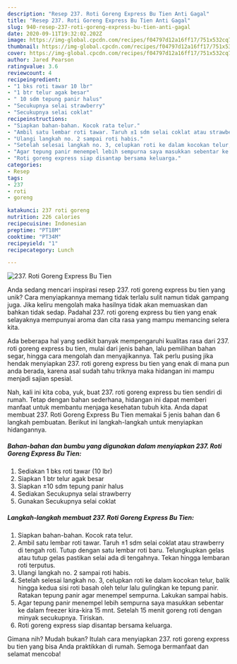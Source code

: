 ```yaml
---
description: "Resep 237. Roti Goreng Express Bu Tien Anti Gagal"
title: "Resep 237. Roti Goreng Express Bu Tien Anti Gagal"
slug: 940-resep-237-roti-goreng-express-bu-tien-anti-gagal
date: 2020-09-11T19:32:02.202Z
image: https://img-global.cpcdn.com/recipes/f04797d12a16ff17/751x532cq70/237-roti-goreng-express-bu-tien-foto-resep-utama.jpg
thumbnail: https://img-global.cpcdn.com/recipes/f04797d12a16ff17/751x532cq70/237-roti-goreng-express-bu-tien-foto-resep-utama.jpg
cover: https://img-global.cpcdn.com/recipes/f04797d12a16ff17/751x532cq70/237-roti-goreng-express-bu-tien-foto-resep-utama.jpg
author: Jared Pearson
ratingvalue: 3.6
reviewcount: 4
recipeingredient:
- "1 bks roti tawar 10 lbr"
- "1 btr telur agak besar"
- " 10 sdm tepung panir halus"
- "Secukupnya selai strawberry"
- "Secukupnya selai coklat"
recipeinstructions:
- "Siapkan bahan-bahan. Kocok rata telur."
- "Ambil satu lembar roti tawar. Taruh ±1 sdm selai coklat atau strawberry di tengah roti. Tutup dengan satu lembar roti baru. Telungkupkan gelas atau tutup gelas pastikan selai ada di tengahnya. Tekan hingga lembaran roti terputus."
- "Ulangi langkah no. 2 sampai roti habis."
- "Setelah selesai langkah no. 3, celupkan roti ke dalam kocokan telur, balik hingga kedua sisi roti basah oleh telur lalu gulingkan ke tepung panir. Ratakan tepung panir agar menempel sempurna. Lakukan sampai habis."
- "Agar tepung panir menempel lebih sempurna saya masukkan sebentar ke dalam freezer kira-kira 15 mnt. Setelah 15 menit goreng roti dengan minyak secukupnya. Tiriskan."
- "Roti goreng express siap disantap bersama keluarga."
categories:
- Resep
tags:
- 237
- roti
- goreng

katakunci: 237 roti goreng 
nutrition: 226 calories
recipecuisine: Indonesian
preptime: "PT18M"
cooktime: "PT34M"
recipeyield: "1"
recipecategory: Lunch

---
```



![237. Roti Goreng Express Bu Tien](https://img-global.cpcdn.com/recipes/f04797d12a16ff17/751x532cq70/237-roti-goreng-express-bu-tien-foto-resep-utama.jpg)

Anda sedang mencari inspirasi resep 237. roti goreng express bu tien yang unik? Cara menyiapkannya memang tidak terlalu sulit namun tidak gampang juga. Jika keliru mengolah maka hasilnya tidak akan memuaskan dan bahkan tidak sedap. Padahal 237. roti goreng express bu tien yang enak selayaknya mempunyai aroma dan cita rasa yang mampu memancing selera kita.

Ada beberapa hal yang sedikit banyak mempengaruhi kualitas rasa dari 237. roti goreng express bu tien, mulai dari jenis bahan, lalu pemilihan bahan segar, hingga cara mengolah dan menyajikannya. Tak perlu pusing jika hendak menyiapkan 237. roti goreng express bu tien yang enak di mana pun anda berada, karena asal sudah tahu triknya maka hidangan ini mampu menjadi sajian spesial.




Nah, kali ini kita coba, yuk, buat 237. roti goreng express bu tien sendiri di rumah. Tetap dengan bahan sederhana, hidangan ini dapat memberi manfaat untuk membantu menjaga kesehatan tubuh kita. Anda dapat membuat 237. Roti Goreng Express Bu Tien memakai 5 jenis bahan dan 6 langkah pembuatan. Berikut ini langkah-langkah untuk menyiapkan hidangannya.

<!--inarticleads1-->

##### Bahan-bahan dan bumbu yang digunakan dalam menyiapkan 237. Roti Goreng Express Bu Tien:

1. Sediakan 1 bks roti tawar (10 lbr)
1. Siapkan 1 btr telur agak besar
1. Siapkan  ±10 sdm tepung panir halus
1. Sediakan Secukupnya selai strawberry
1. Gunakan Secukupnya selai coklat




<!--inarticleads2-->

##### Langkah-langkah membuat 237. Roti Goreng Express Bu Tien:

1. Siapkan bahan-bahan. Kocok rata telur.
1. Ambil satu lembar roti tawar. Taruh ±1 sdm selai coklat atau strawberry di tengah roti. Tutup dengan satu lembar roti baru. Telungkupkan gelas atau tutup gelas pastikan selai ada di tengahnya. Tekan hingga lembaran roti terputus.
1. Ulangi langkah no. 2 sampai roti habis.
1. Setelah selesai langkah no. 3, celupkan roti ke dalam kocokan telur, balik hingga kedua sisi roti basah oleh telur lalu gulingkan ke tepung panir. Ratakan tepung panir agar menempel sempurna. Lakukan sampai habis.
1. Agar tepung panir menempel lebih sempurna saya masukkan sebentar ke dalam freezer kira-kira 15 mnt. Setelah 15 menit goreng roti dengan minyak secukupnya. Tiriskan.
1. Roti goreng express siap disantap bersama keluarga.




Gimana nih? Mudah bukan? Itulah cara menyiapkan 237. roti goreng express bu tien yang bisa Anda praktikkan di rumah. Semoga bermanfaat dan selamat mencoba!
